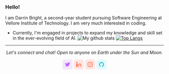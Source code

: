 ### Hello!

I am Darrin Bright, a second-year student pursuing Software Engineering at Vellore Institute of Technology. I am very much interested in coding.
- Currently, I'm engaged in projects to expand my knowledge and skill set in the ever-evolving field of AI.
![My github stats](https://github-readme-stats.vercel.app/api?username=darrinbright&show_icons=true&theme=tokyonight)
[![Top Langs](https://github-readme-stats.vercel.app/api/top-langs/?username=darrinbright&layout=compact&theme=tokyonight)](https://github.com/darrinbright/github-readme-stats)

<hr>
<p align="center">
  <i>Let's connect and chat! Open to anyone on Earth under the Sun and Moon.</i>
  <p align="center">
      <a href="https://twitter.com/darrin_bright" alt="Twitter"><img src="https://github.com/darrinbright/darrinbright/blob/main/image/twitter.png"></a>
      <a href="https://www.linkedin.com/in/darrinbright/" alt="Linkedin"><img src="https://github.com/darrinbright/darrinbright/blob/main/image/linkedin.png"></a>
      <a href="https://www.instagram.com/darrinbright/" alt="Instagram"><img src="https://github.com/darrinbright/darrinbright/blob/main/image/insta.png"></a>
      <a href="https://github.com/darrinbright" alt="GitHub"><img src="https://github.com/darrinbright/darrinbright/blob/main/image/github.png"></a>
  </p>
</p>

